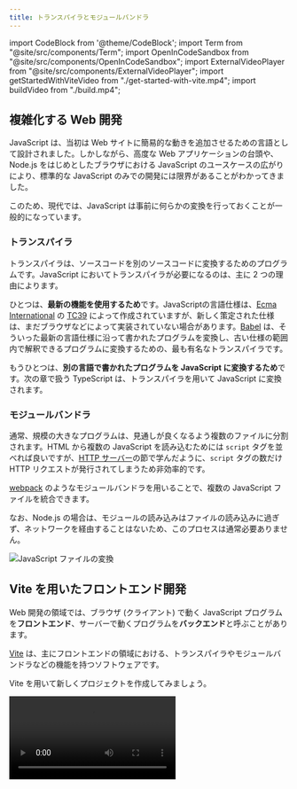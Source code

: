 ```yaml
---
title: トランスパイラとモジュールバンドラ
---
```


import CodeBlock from '@theme/CodeBlock';
import Term from "@site/src/components/Term";
import OpenInCodeSandbox from "@site/src/components/OpenInCodeSandbox";
import ExternalVideoPlayer from "@site/src/components/ExternalVideoPlayer";
import getStartedWithViteVideo from "./get-started-with-vite.mp4";
import buildVideo from "./build.mp4";

## 複雑化する Web 開発

JavaScript は、当初は Web サイトに簡易的な動きを追加させるための言語として設計されました。しかしながら、高度な Web アプリケーションの台頭や、Node.js をはじめとしたブラウザにおける JavaScript のユースケースの広がりにより、標準的な JavaScript のみでの開発には限界があることがわかってきました。

このため、現代では、JavaScript は事前に何らかの変換を行っておくことが一般的になっています。

### <Term type="transpile">トランスパイラ</Term>

<p><Term type="transpile" strong>トランスパイラ</Term>は、ソースコードを別のソースコードに変換するためのプログラムです。JavaScript においてトランスパイラが必要になるのは、主に 2 つの理由によります。</p>

ひとつは、**最新の機能を使用するため**です。JavaScriptの言語仕様は、[Ecma International](https://www.ecma-international.org/) の [TC39](https://tc39.es/) によって作成されていますが、新しく策定された仕様は、まだブラウザなどによって実装されていない場合があります。[Babel](https://babeljs.io/) は、そういった最新の言語仕様に沿って書かれたプログラムを変換し、古い仕様の範囲内で解釈できるプログラムに変換するための、最も有名な<Term type="transpile">トランスパイラ</Term>です。

もうひとつは、**別の言語で書かれたプログラムを JavaScript に変換するため**です。次の章で扱う TypeScript は、トランスパイラを用いて JavaScript に変換されます。

### モジュールバンドラ

通常、規模の大きなプログラムは、見通しが良くなるよう複数のファイルに分割されます。HTML から複数の JavaScript を読み込むためには `script` タグを並べれば良いですが、[HTTP サーバー](../../3-web-servers/04-http-server/index.md)の節で学んだように、`script` タグの数だけ <Term type="httpRequestResponse">HTTP リクエスト</Term>が発行されてしまうため非効率的です。

[webpack](https://webpack.js.org) のような<Term type="moduleBundler" strong>モジュールバンドラ</Term>を用いることで、複数の JavaScript ファイルを統合できます。

なお、Node.js の場合は、モジュールの読み込みはファイルの読み込みに過ぎず、ネットワークを経由することはないため、このプロセスは通常必要ありません。

![JavaScript ファイルの変換](./javascript-conversion.drawio.svg)

## Vite を用いたフロントエンド開発

Web 開発の領域では、ブラウザ (クライアント) で動く JavaScript プログラムを**フロントエンド**、サーバーで動くプログラムを**バックエンド**と呼ぶことがあります。

[Vite](https://vitejs.dev/) は、主にフロントエンドの領域における、<Term type="transpile">トランスパイラ</Term>や<Term type="moduleBundler">モジュールバンドラ</Term>などの機能を持つソフトウェアです。

Vite を用いて新しくプロジェクトを作成してみましょう。

<video src={getStartedWithViteVideo} controls />

詳細な手順は次のとおりです。


まずは、ターミナルでカレントディレクトリをプロジェクトフォルダを格納するディレクトリに移動し、

```shell
npm create vite@latest
```

を実行します。プロジェクトのテンプレートを尋ねられるので、`vanilla` を選択してください。

すると、`package.json` を含む新しいディレクトリがカレントディレクトリに作成されます。このディレクトリを VSCode で開きましょう。

続いて、作成された `package.json` をもとに npm から必要なパッケージをダウンロードするため、

```shell
npm install
```

を実行します。完了したら、

```shell
npm run dev
```

を実行してください。

Vite 内臓のウェブサーバーが起動し、`http://127.0.0.1:5173/` でウェブサイトが表示されます。

## Vite の仕組み

Vite の挙動を理解するため、`Ctrl + C` で先ほど起動させたウェブサーバを停止させ、`npm run build` コマンドを実行してみましょう。

```shell
$ npm run build

> vite@0.0.0 build
> vite build

vite v2.9.9 building for production...
✓ 4 modules transformed.
dist/assets/favicon.17e50649.svg   1.49 KiB
dist/index.html                    0.46 KiB
dist/assets/index.f72635f1.js      0.85 KiB / gzip: 0.49 KiB
dist/assets/index.06d14ce2.css     0.17 KiB / gzip: 0.14 KiB
```

これにより、カレントディレクトリに `dist` ディレクトリが作成され、<Term type="transpile">トランスパイル</Term>と<Term type="moduleBundler">バンドル</Term>の結果が格納されます。

出力されたファイルを元のファイルと比較してみましょう。元の `index.html` や `main.js` が、変換された状態で出力されていることがわかります。ディレクトリごと [Netlify Drop](../../1-trial-session/14-deploy-application/index.md) などにアップロードすれば使用可能になるでしょう。

<video src={buildVideo} controls />

:::tip `npm run` コマンド
`npm run` コマンドは、`package.json` の `scripts` プロパティに記載されたコマンドを実行します。開発によく使うコマンドを登録しておくことで、コマンドを打つ手間を削減できます。

`npm create vite@latest` が自動的に生成する `package.json` の `scripts` プロパティは、次のようになっていました。ここに記載されたコマンドでは、`npx` コマンドを用いたときのように、npm でインストールされたパッケージをそのまま実行できます。例えば、`npm run dev` コマンドを実行することで、`npx vite` に相当する処理が行われます。

```json title="package.json (一部抜粋)"
{
  "scripts": {
    "dev": "vite",
    "build": "vite build",
    "preview": "vite preview"
  }
}
```
:::

## <Term type="javascriptModule">ECMAScript モジュール</Term>

Node.js では、通常 `require` 関数と `exports` オブジェクトを使用して<Term type="javascriptModule">モジュール</Term>を作成していました。しかしながら、この機能は Node.js に特有の機能で、標準的な JavaScript の仕様には含まれていません。

JavaScript 標準の<Term type="javascriptModule">モジュール</Term>システムを、[**ECMAScript モジュール**](https://developer.mozilla.org/ja/docs/Web/JavaScript/Guide/Modules)と呼ぶ場合があります。トランスパイラを用いることで、<Term type="javascriptModule">ECMAScript モジュール</Term>を用いてプログラムを記述できます。

<p><Term type="javascriptModule">ECMAScript モジュール</Term>では、<code>export</code> 文や <code>import</code> 文を用いて他のモジュールとのやりとりを行います。</p>

```javascript title="main.js"
import { add } from "./sub";

document.getElementById("app").textContent = add(3, 4);
```

```javascript title="sub.js"
export function add(a, b) {
  return a + b;
}
```

<OpenInCodeSandbox path="/docs/4-advanced/02-bundler/_samples/es-modules" />

**デフォルトエクスポート**は、各モジュールにつき一度だけ使えるエクスポート方法です。
```javascript title="main.js"
import add from "./sub";

document.getElementById("app").textContent = add(3, 4);
```

```javascript title="sub.js"
export default function add(a, b) {
  return a + b;
}
```

:::tip ECMAScript モジュールの実装状況
ECMAScript モジュールは、実際にはブラウザや Node.js でも利用可能です。ブラウザであれば [`script` 要素の `type` 属性に `module` を指定すれば良い](https://developer.mozilla.org/ja/docs/Web/JavaScript/Guide/Modules#applying_the_module_to_your_html)ですし、Node.js であれば [`--esm` オプションや、拡張子の `.mjs` への変更など](https://nodejs.org/api/esm.html#enabling)によって対応できます。

しかしながら、ブラウザでこういった機能を利用することは、<Term type="httpRequestResponse">HTTP リクエスト</Term>の増加を招きますし、Node.js の <Term type="javascriptModule">ECMAScript モジュール</Term>サポートは、2022年現在、周辺エコシステムとの関係上、難しい場合が多いです。

なお、`exports` オブジェクトや `require` 関数を使ったモジュールシステムを、[CommonJS モジュール](https://nodejs.org/api/modules.html)と呼ぶ場合があります。
:::

## npm のパッケージを Web ブラウザ上で利用する

npm のパッケージがブラウザ上での実行に対応している場合は、Vite をはじめとしたトランスパイラやモジュールバンドラにより、ブラウザ向けの JavaScript に変換させられます。例として `date-fns` パッケージを使用してみましょう。

```javascript
import { format } from "date-fns";

document.getElementById("app").textContent = format(
  new Date("2022-01-10"),
  "yyyy年MM月dd日"
);
```

<OpenInCodeSandbox path="/docs/4-advanced/02-bundler/_samples/run-npm-package-on-browsers" />

## フロントエンドとバックエンドの統合

Vite などのツールによって出力されたブラウザ上で動くアプリケーションと、Node.js をはじめとしたサーバー向けのアプリケーションを統合するためには、複数の手法が考えられます。

最も単純なアプローチは、ビルド時に統合することです。この方法のメリットは、本番環境にデプロイするのが簡単であることです。ディレクトリ構成は、例えば次のようになります。

```
app
├── client
│   ├── index.html
│   └── main.js
├── package.json
├── package-lock.json
└── server
    └── main.js
```

<OpenInCodeSandbox path="/docs/4-advanced/02-bundler/_samples/fullstack-app" />

`npm run build` コマンドによって Vite がビルド結果を `/dist` に出力するようにしておきます。

```json title="/package.json"
{
  "scripts": {
    "start": "node server/main.js",
    "build": "vite build client --outDir ../dist"
  }
}
```

`express.static` により Vite が作成したディレクトリを指定すれば完成です。

```javascript title="/server/main.js"
const express = require("express");
const app = express();

app.use(express.json());

// Vite によって出力されたディレクトリを配信する
app.use(express.static("dist"));

app.listen(3000);
```

## 課題

- [`chart.js`](https://www.npmjs.com/package/chart.js) を用いると、ブラウザ上に非常に美しいグラフを描画することができます。このパッケージを用いて、適当なデータをビジュアライズしてみましょう。

[GitHubで表示](https://github.com/ut-code/utcode-learn/tree/master/docs/4-advanced/02-bundler/_samples/chartjs)

- Vite を用いて作成した Web フロントエンドと、Node.js のバックエンドが協調して動作するアプリケーションを Render にデプロイしてみましょう。
